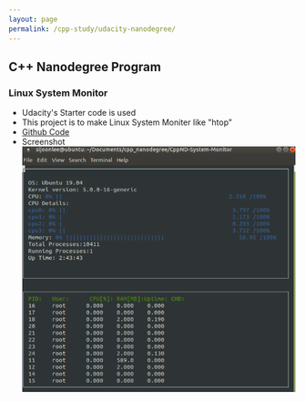 ```yaml
---
layout: page
permalink: /cpp-study/udacity-nanodegree/
---
```

## C++ Nanodegree Program

### Linux System Monitor
- Udacity's Starter code is used
- This project is to make Linux System Moniter like "htop"
- [Github Code](https://github.com/sijoonlee/linux_system_monitor)
- Screenshot  
![Screenshot](/cpp-study/udacity-nanodegree/linux-system-monitor/screenshot.png)
